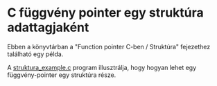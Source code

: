 # C függvény pointer egy struktúra adattagjaként

Ebben a könyvtárban a "Function pointer C-ben / Struktúra" fejezethez található
egy példa.

A [struktura_example.c](struktura_example.c) program illusztrálja, hogy hogyan
lehet egy függvény-pointer egy struktúra része.
